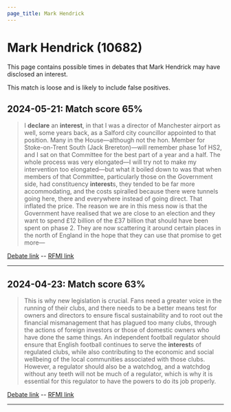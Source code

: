 ```yaml
---
page_title: Mark Hendrick
---
```


# Mark Hendrick  (10682)

This page contains possible times in debates that Mark Hendrick may have disclosed an interest.

This match is loose and is likely to include false positives. 



## 2024-05-21: Match score 65%

>I **declare** an **interest**, in that I was a director of Manchester airport as well, some years back, as a Salford city councillor appointed to that position. Many in the House—although not the hon. Member for Stoke-on-Trent South (Jack Brereton)—will remember phase 1of HS2, and I sat on that Committee for the best part of a year and a half. The whole process was very elongated—I will try not to make my intervention too elongated—but what it boiled down to was that when members of that Committee, particularly those on the Government side, had constituency **interest**s, they tended to be far more accommodating, and the costs spiralled because there were tunnels going here, there and everywhere instead of going direct. That inflated the price. The reason we are in this mess now is that the Government have realised that we are close to an election and they want to spend £12 billion of the £37 billion that should have been spent on phase 2. They are now scattering it around certain places in the north of England in the hope that they can use that promise to get more—

[Debate link](https://www.theyworkforyou.com/debates/?id=2024-05-21a.827.0)  --  [RFMI link](https://www.theyworkforyou.com/mp/10682/register)


---



## 2024-04-23: Match score 63%

>This is why new legislation is crucial. Fans need a greater voice in the running of their clubs, and there needs to be a better means test for owners and directors to ensure fiscal sustainability and to root out the financial mismanagement that has plagued too many clubs, through the actions of foreign investors or those of domestic owners who have done the same things. An independent football regulator should ensure that English football continues to serve the **interest**s of regulated clubs, while also contributing to the economic and social wellbeing of the local communities associated with those clubs. However, a regulator should also be a watchdog, and a watchdog without any teeth will not be much of a regulator, which is why it is essential for this regulator to have the powers to do its job properly.

[Debate link](https://www.theyworkforyou.com/debates/?id=2024-04-23a.852.1)  --  [RFMI link](https://www.theyworkforyou.com/mp/10682/register)


---

